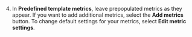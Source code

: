 4. In **Predefined template metrics**, leave prepopulated metrics as they appear. If you want to add additional metrics, select the **Add metrics** button. To change default settings for your metrics, select **Edit metric settings**. 